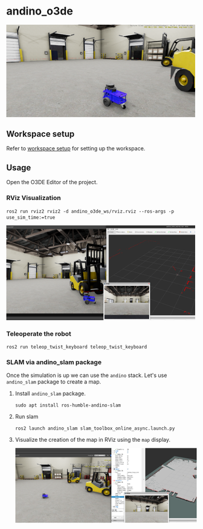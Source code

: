 # andino_o3de

<img src=docs/andino_warehouse.png width=500 />

## Workspace setup

Refer to [workspace setup](WORKSPACE_SETUP.md) for setting up the workspace.

## Usage

Open the O3DE Editor of the project.


### RViz Visualization

```
ros2 run rviz2 rviz2 -d andino_o3de_ws/rviz.rviz --ros-args -p use_sim_time:=true
```

<img src=docs/rviz.png width=500 />


### Teleoperate the robot

```
ros2 run teleop_twist_keyboard teleop_twist_keyboard
```

### SLAM via andino_slam package


Once the simulation is up we can use the `andino` stack. Let's use `andino_slam` package to create a map.

1. Install `andino_slam` package.
    ```
    sudo apt install ros-humble-andino-slam
    ```

2. Run slam
    ```
    ros2 launch andino_slam slam_toolbox_online_async.launch.py
    ```

3. Visualize the creation of the map in RViz using the `map` display.

    <img src=docs/slam.png width=500 />

